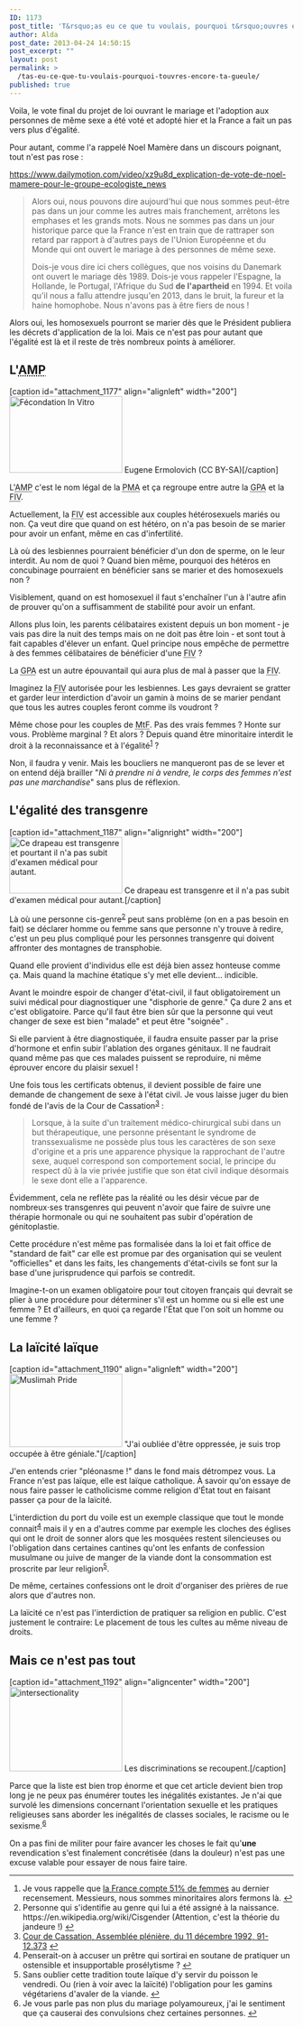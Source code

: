 ```yaml
---
ID: 1173
post_title: 'T&rsquo;as eu ce que tu voulais, pourquoi t&rsquo;ouvres encore ta gueule ?'
author: Alda
post_date: 2013-04-24 14:50:15
post_excerpt: ""
layout: post
permalink: >
  /tas-eu-ce-que-tu-voulais-pourquoi-touvres-encore-ta-gueule/
published: true
---
```

Voila, le vote final du projet de loi ouvrant le mariage et l'adoption aux personnes de même sexe a été voté et adopté hier et la France a fait un pas vers plus d'égalité.

Pour autant, comme l'a rappelé Noel Mamère dans un discours poignant, tout n'est pas rose :

https://www.dailymotion.com/video/xz9u8d_explication-de-vote-de-noel-mamere-pour-le-groupe-ecologiste_news

<blockquote>
  Alors oui, nous pouvons dire aujourd'hui que nous sommes peut-être pas dans un jour comme les autres mais franchement, arrêtons les emphases et les grands mots. Nous ne sommes pas dans un jour historique parce que la France n'est en train que de rattraper son retard par rapport à d'autres pays de l'Union Européenne et du Monde qui ont ouvert le mariage à des personnes de même sexe.

  Dois-je vous dire ici chers collègues, que nos voisins du Danemark ont ouvert le mariage dès 1989. Dois-je vous rappeler l'Espagne, la Hollande, le Portugal, l'Afrique du Sud <strong>de l'apartheid</strong> en 1994. Et voila qu'il nous a fallu attendre jusqu'en 2013, dans le bruit, la fureur et la haine homophobe. Nous n'avons pas à être fiers de nous !
</blockquote>

Alors oui, les homosexuels pourront se marier dès que le Président publiera les décrets d'application de la loi. Mais ce n'est pas pour autant que l'égalité est là et il reste de très nombreux points à améliorer.

<h2>L'<abbr title="Assistance Médicale à la Procréation">AMP</abbr></h2>

[caption id="attachment_1177" align="alignleft" width="200"]<a href="https://aldarone.fr/wp-content/uploads/2013/04/ICSI.jpg"><img src="https://aldarone.fr/assets/ICSI-200x136.jpg" alt="Fécondation In Vitro" width="200" height="136" class="size-quarter wp-image-1177" /></a> Eugene Ermolovich (CC BY-SA)[/caption]

L'<abbr title="Assistance Médicale à la Procréation">AMP</abbr> c'est le nom légal de la <abbr title="Procréation Médicalement Assistée">PMA</abbr> et ça regroupe entre autre la <abbr title="Gestation Pour Autrui">GPA</abbr> et la <abbr title="Fécondation In Vitro">FIV</abbr>.

Actuellement, la <abbr title="Fécondation In Vitro">FIV</abbr> est accessible aux couples hétérosexuels mariés ou non. Ça veut dire que quand on est hétéro, on n'a pas besoin de se marier pour avoir un enfant, même en cas d'infertilité.

Là où des lesbiennes pourraient bénéficier d'un don de sperme, on le leur interdit. Au nom de quoi ? Quand bien même, pourquoi des hétéros en concubinage pourraient en bénéficier sans se marier et des homosexuels non ?

Visiblement, quand on est homosexuel il faut s'enchaîner l'un à l'autre afin de prouver qu'on a suffisamment de stabilité pour avoir un enfant.

Allons plus loin, les parents célibataires existent depuis un bon moment ‑ je vais pas dire la nuit des temps mais on ne doit pas être loin ‑ et sont tout à fait capables d'élever un enfant. Quel principe nous empêche de permettre à des femmes célibataires de bénéficier d'une <abbr title="Fécondation In Vitro">FIV</abbr> ?

La <abbr title="Gestation Pour Autrui">GPA</abbr> est un autre épouvantail qui aura plus de mal à passer que la <abbr title="Fécondation In Vitro">FIV</abbr>.

Imaginez la <abbr title="Fécondation In Vitro">FIV</abbr> autorisée pour les lesbiennes. Les gays devraient se gratter et garder leur interdiction d'avoir un gamin à moins de se marier pendant que tous les autres couples feront comme ils voudront ?

Même chose pour les couples de <abbr title="Male to Female">MtF</abbr>. Pas des vrais femmes ? Honte sur vous. Problème marginal ? Et alors ? Depuis quand être minoritaire interdit le droit à la reconnaissance et à l'égalité<sup id="fnref:1"><a href="1" rel="footnote">1</a></sup> ?

Non, il faudra y venir. Mais les boucliers ne manqueront pas de se lever et on entend déjà brailler "<em>Ni à prendre ni à vendre, le corps des femmes n'est pas une marchandise</em>" sans plus de réflexion.

<h2>L'égalité des transgenre</h2>

[caption id="attachment_1187" align="alignright" width="200"]<a href="https://aldarone.fr/wp-content/uploads/2013/04/DrapeauTranssexuel.png"><img src="https://aldarone.fr/assets/DrapeauTranssexuel-200x100.png" alt="Ce drapeau est transgenre et pourtant il n&#039;a pas subit d&#039;examen médical pour autant." width="200" height="100" class="size-quarter wp-image-1187" /></a> Ce drapeau est transgenre et il n'a pas subit d'examen médical pour autant.[/caption]

Là où une personne cis-genre<sup id="fnref:2"><a href="2" rel="footnote">2</a></sup> peut sans problème (on en a pas besoin en fait) se déclarer homme ou femme sans que personne n'y trouve à redire, c'est un peu plus compliqué pour les personnes transgenre qui doivent affronter des montagnes de transphobie.

Quand elle provient d'individus elle est déjà bien assez honteuse comme ça. Mais quand la machine étatique s'y met elle devient… indicible.

Avant le moindre espoir de changer d'état-civil, il faut obligatoirement un suivi médical pour diagnostiquer une "disphorie de genre." Ça dure 2 ans et c'est obligatoire. Parce qu'il faut être bien sûr que la personne qui veut changer de sexe est bien "malade" et peut être "soignée" .

Si elle parvient à être diagnostiquée, il faudra ensuite passer par la prise d'hormone et enfin subir l'ablation des organes génitaux. Il ne faudrait quand même pas que ces malades puissent se reproduire, ni même éprouver encore du plaisir sexuel !

Une fois tous les certificats obtenus, il devient possible de faire une demande de changement de sexe à l'état civil. Je vous laisse juger du bien fondé de l'avis de la Cour de Cassation<sup id="fnref:3"><a href="3" rel="footnote">3</a></sup> :

<blockquote>
  Lorsque, à la suite d'un traitement médico-chirurgical subi dans un but thérapeutique, une personne présentant le syndrome de transsexualisme ne possède plus tous les caractères de son sexe d'origine et a pris une apparence physique la rapprochant de l'autre sexe, auquel correspond son comportement social, le principe du respect dû à la vie privée justifie que son état civil indique désormais le sexe dont elle a l'apparence.
</blockquote>

Évidemment, cela ne reflète pas la réalité ou les désir vécue par de nombreux⋅ses transgenres qui peuvent n'avoir que faire de suivre une thérapie hormonale ou qui ne souhaitent pas subir d'opération de génitoplastie.

Cette procédure n'est même pas formalisée dans la loi et fait office de "standard de fait" car elle est promue par des organisation qui se veulent "officielles" et dans les faits, les changements d'état-civils se font sur la base d'une jurisprudence qui parfois se contredit.

Imagine-t-on un examen obligatoire pour tout citoyen français qui devrait se plier à une procédure pour déterminer s'il est un homme ou si elle est une femme ? Et d'ailleurs, en quoi ça regarde l'État que l'on soit un homme ou une femme ?

<h2>La laïcité laïque</h2>

[caption id="attachment_1190" align="alignleft" width="200"]<a href="https://aldarone.fr/wp-content/uploads/2013/04/MuslimahPride.jpg"><img src="https://aldarone.fr/assets/MuslimahPride-200x130.jpg" alt="Muslimah Pride" width="200" height="130" class="size-quarter wp-image-1190" /></a> "J'ai oubliée d'être oppressée, je suis trop occupée à être géniale."[/caption]

J'en entends crier "pléonasme !" dans le fond mais détrompez vous. La France n'est pas laïque, elle est laïque catholique. À savoir qu'on essaye de nous faire passer le catholicisme comme religion d'État tout en faisant passer ça pour de la laïcité.

L'interdiction du port du voile est un exemple classique que tout le monde connait<sup id="fnref:5"><a href="5" rel="footnote">4</a></sup> mais il y en a d'autres comme par exemple les cloches des églises qui ont le droit de sonner alors que les mosquées restent silencieuses ou l'obligation dans certaines cantines qu'ont les enfants de confession musulmane ou juive de manger de la viande dont la consommation est proscrite par leur religion<sup id="fnref:4"><a href="4" rel="footnote">5</a></sup>.

De même, certaines confessions ont le droit d'organiser des prières de rue alors que d'autres non.

La laïcité ce n'est pas l'interdiction de pratiquer sa religion en public. C'est justement le contraire: Le placement de tous les cultes au même niveau de droits.

<h2>Mais ce n'est pas tout</h2>

[caption id="attachment_1192" align="aligncenter" width="200"]<a href="https://aldarone.fr/wp-content/uploads/2013/04/intersectionality.jpg"><img src="https://aldarone.fr/wp-content/uploads/2013/04/intersectionality.jpg" alt="intersectionality" width="200" height="150" class="size-full wp-image-1192" /></a> Les discriminations se recoupent.[/caption]

Parce que la liste est bien trop énorme et que cet article devient bien trop long je ne peux pas énumérer toutes les inégalités existantes. Je n'ai que survolé les dimensions concernant l'orientation sexuelle et les pratiques religieuses sans aborder les inégalités de classes sociales, le racisme ou le sexisme.<sup id="fnref:6"><a href="6" rel="footnote">6</a></sup>

On a pas fini de militer pour faire avancer les choses le fait qu'<strong>une</strong> revendication s'est finalement concrétisée (dans la douleur) n'est pas une excuse valable pour essayer de nous faire taire.

<div class="footnotes">
<hr />
<ol>

<li id="fn:1">
Je vous rappelle que <a href="http://insee.fr/fr/themes/tableau.asp?reg_id=0&amp;ref_id=NATnon02145">la France compte 51% de femmes</a> au dernier recensement. Messieurs, nous sommes minoritaires alors fermons là.&#160;<a href="1" rev="footnote">&#8617;</a>
</li>

<li id="fn:2">
Personne qui s'identifie au genre qui lui a été assigné à la naissance. https://en.wikipedia.org/wiki/Cisgender (Attention, c'est la théorie du jandeure !)&#160;<a href="2" rev="footnote">&#8617;</a>
</li>

<li id="fn:3">
<a href="http://www.legifrance.gouv.fr/affichJuriJudi.do?oldAction=rechJuriJudi&amp;idTexte=JURITEXT000007030252&amp;fastReqId=1871450089&amp;fastPos=10">Cour de Cassation, Assemblée plénière, du 11 décembre 1992, 91-12.373</a>&#160;<a href="3" rev="footnote">&#8617;</a>
</li>

<li id="fn:5">
Penserait-on à accuser un prêtre qui sortirai en soutane de pratiquer un ostensible et insupportable prosélytisme ?&#160;<a href="5" rev="footnote">&#8617;</a>
</li>

<li id="fn:4">
Sans oublier cette tradition toute laïque d'y servir du poisson le vendredi. Ou (rien à voir avec la laïcité) l'obligation pour les gamins végétariens d'avaler de la viande.&#160;<a href="4" rev="footnote">&#8617;</a>
</li>

<li id="fn:6">
Je vous parle pas non plus du mariage polyamoureux, j'ai le sentiment que ça causerai des convulsions chez certaines personnes.&#160;<a href="6" rev="footnote">&#8617;</a>
</li>

</ol>
</div>
